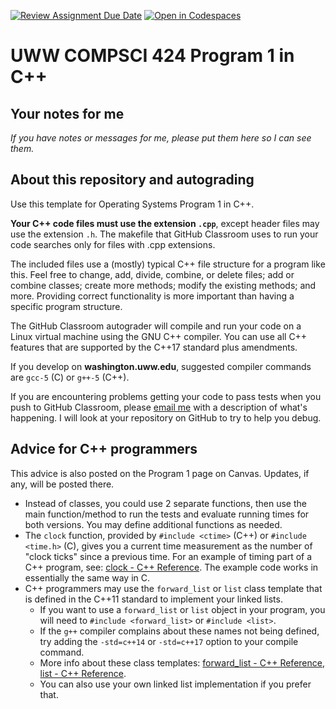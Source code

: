[![Review Assignment Due Date](https://classroom.github.com/assets/deadline-readme-button-24ddc0f5d75046c5622901739e7c5dd533143b0c8e959d652212380cedb1ea36.svg)](https://classroom.github.com/a/58ZBWDm2)
[![Open in Codespaces](https://classroom.github.com/assets/launch-codespace-7f7980b617ed060a017424585567c406b6ee15c891e84e1186181d67ecf80aa0.svg)](https://classroom.github.com/open-in-codespaces?assignment_repo_id=13947413)
# UWW COMPSCI 424 Program 1 in C++

## Your notes for me

*If you have notes or messages for me, please put them here so I can see them.*

## About this repository and autograding
 
Use this template for Operating Systems Program 1 in C++.

**Your C++ code files must use the extension `.cpp`**, except header files may use the extension `.h`. The makefile that GitHub Classroom uses to run your code searches only for files with .cpp extensions.

The included files use a (mostly) typical C++ file structure for a program like this. Feel free to change, add, divide, combine, or delete files; add or combine classes; create more methods; modify the existing methods; and more. Providing correct functionality is more important than having a specific program structure.

The GitHub Classroom autograder will compile and run your code on a Linux virtual machine using the GNU C++ compiler. You can use all C++ features that are supported by the C++17 standard plus amendments. 

If you develop on **washington.uww.edu**, suggested compiler commands are `gcc-5` (C) or `g++-5` (C++).

If you are encountering problems getting your code to pass tests when you push to GitHub Classroom, please [email me](osterz@uww.edu) with a description of what's happening. I will look at your repository on GitHub to try to help you debug.

## Advice for C++ programmers

This advice is also posted on the Program 1 page on Canvas. Updates, if any, will be posted there.

* Instead of classes, you could use 2 separate functions, then use the main function/method to run the tests and evaluate running times for both versions. You may define additional functions as needed.
* The `clock` function, provided by `#include <ctime>` (C++) or `#include <time.h>` (C), gives you a current time measurement as the number of "clock ticks" since a previous time. For an example of timing part of a C++ program, see: [clock - C++ Reference](http://cplusplus.com/reference/ctime/clock/). The example code works in essentially the same way in C.
* C++ programmers may use the `forward_list` or `list` class template that is defined in the C++11 standard to implement your linked lists.
  - If you want to use a `forward_list` or `list` object in your program, you will need to `#include <forward_list>` or `#include <list>`.
  - If the `g++` compiler complains about these names not being defined, try adding the `-std=c++14` or `-std=c++17` option to your compile command.
  - More info about these class templates: [forward_list - C++ Reference](http://cplusplus.com/reference/forward_list/forward_list/), [list - C++ Reference](http://cplusplus.com/reference/list/list/).
  - You can also use your own linked list implementation if you prefer that.